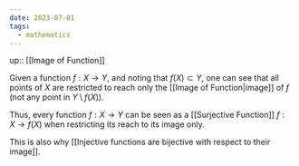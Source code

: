 ```yaml
---
date: 2023-07-01
tags:
  - mathematics
---
```

up:: [[Image of Function]]

Given a function $f: X \to Y$, and noting that $f(X) \subset Y$, one can see that all points of $X$ are restricted to reach only the [[Image of Function|image]] of $f$ (not any point in $Y \setminus f(X)$).

Thus, every function $f: X \to Y$ can be seen as a [[Surjective Function]] $f: X \to f(X)$ when restricting its reach to its image only. 

This is also why [[Injective functions are bijective with respect to their image]].
